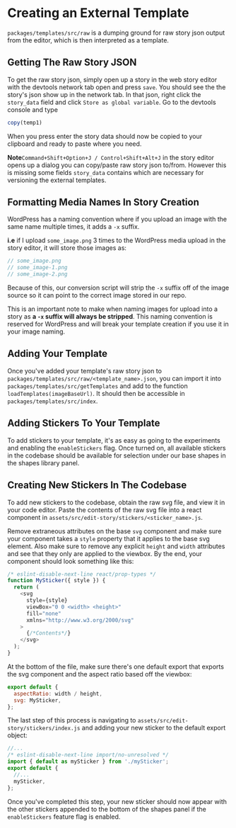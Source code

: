# Creating an External Template

`packages/templates/src/raw` is a dumping ground for raw story json output from the editor, which is then interpreted as a template.

## Getting The Raw Story JSON

To get the raw story json, simply open up a story in the web story editor with the devtools network tab open and press `save`. You should see the the story's json show up in the network tab. In that json, right click the `story_data` field and click `Store as global variable`. Go to the devtools console and type 

```javascript
copy(temp1)
```

When you press enter the story data should now be copied to your clipboard and ready to paste where you need.

**Note**`Command+Shift+Option+J / Control+Shift+Alt+J` in the story editor opens up a dialog you can copy/paste raw story json to/from. However this is missing some fields `story_data` contains which are necessary for versioning the external templates.

## Formatting Media Names In Story Creation

WordPress has a naming convention where if you upload an image with the same name multiple times, it adds a `-x` suffix. 

**i.e**
if I upload `some_image.png` 3 times to the WordPress media upload in the story editor, it will store those images as:

```javascript
// some_image.png
// some_image-1.png
// some_image-2.png
```

Because of this, our conversion script will strip the `-x` suffix off of the image source so it can point to the correct image stored in our repo.

This is an important note to make when naming images for upload into a story as **a `-x` suffix will always be stripped**. This naming convention is reserved for WordPress and will break your template creation if you use it in your image naming.

## Adding Your Template

Once you've added your template's raw story json to `packages/templates/src/raw/<template_name>.json`, you can import it into `packages/templates/src/getTemplates` and add to the function `loadTemplates(imageBaseUrl)`. It should then be accessible in `packages/templates/src/index`.


## Adding Stickers To Your Template

To add stickers to your template, it's as easy as going to the experiments and enabling the `enableStickers` flag. Once turned on, all available stickers in the codebase should be available for selection under our base shapes in the shapes library panel.

## Creating New Stickers In The Codebase

To add new stickers to the codebase, obtain the raw svg file, and view it in your code editor. Paste the contents of the raw svg file into a react component in `assets/src/edit-story/stickers/<sticker_name>.js`.

Remove extraneous attributes on the base `svg` component and make sure your component takes a `style` property that it applies to the base svg element. Also make sure to remove any explicit `height` and `width` attributes and see that they only are applied to the viewbox. By the end, your component should look something like this:

```js
/* eslint-disable-next-line react/prop-types */
function MySticker({ style }) {
  return (
    <svg
      style={style}
      viewBox="0 0 <width> <height>"
      fill="none"
      xmlns="http://www.w3.org/2000/svg"
    >
      {/*Contents*/}
    </svg>
  );
}
```

At the bottom of the file, make sure there's one default export that exports the svg component and the aspect ratio based off the viewbox:

```js
export default {
  aspectRatio: width / height,
  svg: MySticker,
};
```

The last step of this process is navigating to `assets/src/edit-story/stickers/index.js` and adding your new sticker to the default export object:

```js
//...
/* eslint-disable-next-line import/no-unresolved */
import { default as mySticker } from './mySticker';
export default {
  //...
  mySticker,
};
```

Once you've completed this step, your new sticker should now appear with the other stickers appended to the bottom of the shapes panel if the `enableStickers` feature flag is enabled.
